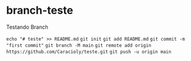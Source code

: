 # branch-teste
 Testando Branch
 

`echo "# teste" >> README.md`
`git init`
`git add README.md`
`git commit -m "first commit"`
`git branch -M main`
`git remote add origin https://github.com/Caracioly/teste.git`
`git push -u origin main`

